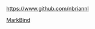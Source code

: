 
<!-- Give link to your github home page -->
<span id="github">https://www.github.com/nbriannl</span>

<!-- Give your internal and external projects related to the module -->
<span id="projects">[MarkBind](https://github.com/MarkBind/markbind)</span>